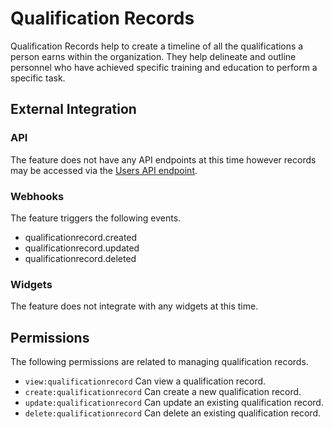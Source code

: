 # Qualification Records

Qualification Records help to create a timeline of all the qualifications a person earns within the organization. They help delineate and
outline personnel who have achieved specific training and education to perform a specific task.

## External Integration

### API

The feature does not have any API endpoints at this time however records may be accessed via the [Users API endpoint](/components/users).

### Webhooks

The feature triggers the following events.

- qualificationrecord.created
- qualificationrecord.updated
- qualificationrecord.deleted

### Widgets

The feature does not integrate with any widgets at this time.

## Permissions

The following permissions are related to managing qualification records.

- `view:qualificationrecord` Can view a qualification record.
- `create:qualificationrecord` Can create a new qualification record.
- `update:qualificationrecord` Can update an existing qualification record.
- `delete:qualificationrecord` Can delete an existing qualification record.
